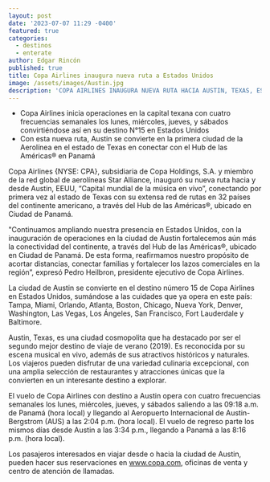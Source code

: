 ```yaml
---
layout: post
date: '2023-07-07 11:29 -0400'
featured: true
categories:
  - destinos
  - enterate
author: Edgar Rincón
published: true
title: Copa Airlines inaugura nueva ruta a Estados Unidos
image: /assets/images/Austin.jpg
description: 'COPA AIRLINES INAUGURA NUEVA RUTA HACIA AUSTIN, TEXAS, ESTADOS UNIDOS'
---
```


- Copa Airlines inicia operaciones en la capital texana con cuatro frecuencias semanales los lunes, miércoles, jueves, y sábados convirtiéndose así en su destino N°15 en Estados Unidos
- Con esta nueva ruta, Austin se convierte en la primera ciudad de la Aerolínea en el estado de Texas en conectar con el Hub de las Américas® en Panamá

Copa Airlines {NYSE: CPA}, subsidiaria de Copa Holdings, S.A. y miembro de la red global de aerolíneas Star Alliance, inauguró su nueva ruta hacia y desde Austin, EEUU, “Capital mundial de la música en vivo”, conectando por primera vez al estado de Texas con su extensa red de rutas en 32 países del continente americano, a través del Hub de las Américas®, ubicado en Ciudad de Panamá.

"Continuamos ampliando nuestra presencia en Estados Unidos, con la inauguración de operaciones en la ciudad de Austin fortalecemos aún más la conectividad del continente, a través del Hub de las Américas®, ubicado en Ciudad de Panamá. De esta forma, reafirmamos nuestro propósito de acortar distancias, conectar familias y fortalecer los lazos comerciales en la región”, expresó Pedro Heilbron, presidente ejecutivo de Copa Airlines.

La ciudad de Austin se convierte en el destino número 15 de Copa Airlines en Estados Unidos, sumándose a las cuidades que ya opera en este país: Tampa, Miami, Orlando, Atlanta, Boston, Chicago, Nueva York, Denver, Washington, Las Vegas, Los Ángeles, San Francisco, Fort Lauderdale y Baltimore. 

Austin, Texas, es una ciudad cosmopolita que ha destacado por ser el segundo mejor destino de viaje de verano (2019). Es reconocida por su escena musical en vivo, además de sus atractivos históricos y naturales. Los viajeros pueden disfrutar de una variedad culinaria excepcional, con una amplia selección de restaurantes y atracciones únicas que la convierten en un interesante destino a explorar.

El vuelo de Copa Airlines con destino a Austin opera con cuatro frecuencias semanales los lunes, miércoles, jueves, y sábados saliendo a las 09:18 a.m. de Panamá (hora local) y llegando al Aeropuerto Internacional de Austin-Bergstrom (AUS) a las 2:04 p.m. (hora local). El vuelo de regreso parte los mismos días desde Austin a las 3:34 p.m., llegando a Panamá a las 8:16 p.m. (hora local).

Los pasajeros interesados en viajar desde o hacia la ciudad de Austin, pueden hacer sus reservaciones en www.copa.com, oficinas de venta y centro de atención de llamadas.
